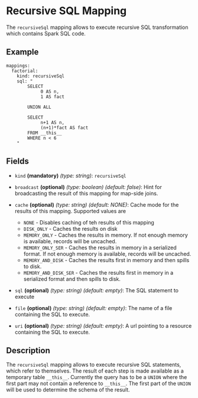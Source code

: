 
# Recursive SQL Mapping
The `recursiveSql` mapping allows to execute recursive SQL transformation which contains Spark SQL code.

## Example
```
mappings:
  factorial:
    kind: recursiveSql
    sql: "
        SELECT
             0 AS n,
             1 AS fact
        
        UNION ALL
        
        SELECT
             n+1 AS n,
             (n+1)*fact AS fact
        FROM __this__
        WHERE n < 6
    "
```

## Fields
* `kind` **(mandatory)** *(type: string)*: `recursiveSql`

* `broadcast` **(optional)** *(type: boolean)* *(default: false)*: 
Hint for broadcasting the result of this mapping for map-side joins.

* `cache` **(optional)** *(type: string)* *(default: NONE)*:
Cache mode for the results of this mapping. Supported values are
  * `NONE` - Disables caching of teh results of this mapping
  * `DISK_ONLY` - Caches the results on disk
  * `MEMORY_ONLY` - Caches the results in memory. If not enough memory is available, records will be uncached.
  * `MEMORY_ONLY_SER` - Caches the results in memory in a serialized format. If not enough memory is available, records will be uncached.
  * `MEMORY_AND_DISK` - Caches the results first in memory and then spills to disk.
  * `MEMORY_AND_DISK_SER` - Caches the results first in memory in a serialized format and then spills to disk.

* `sql` **(optional)** *(type: string)* *(default: empty)*: 
The SQL statement to execute

* `file` **(optional)** *(type: string)* *(default: empty)*: 
The name of a file containing the SQL to execute.

* `uri` **(optional)** *(type: string)* *(default: empty)*: 
A url pointing to a resource containing the SQL to execute.


## Description
The `recursiveSql` mapping allows to execute recursive SQL statements, which refer to themselves. The result of each
step is made available as a temporary table `__this__`. Currently the query has to be a `UNION` where the first part
may not contain a reference to `__this__`. The first part of the `UNION` will be used to determine the schema of the
result.
